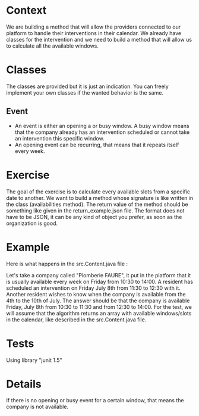 Context
=======

We are building a method that will allow the providers connected to our platform to handle their interventions in their calendar.
We already have classes for the intervention and we need to build a method that will allow us to calculate all the available windows.

Classes
=======
The classes are provided but it is just an indication. You can freely implement your own classes if the wanted behavior is the same.

## Event
* An event is either an opening a or busy window. A busy window means that the company already has an intervention scheduled or cannot take an intervention this specific window.
* An opening event can be recurring, that means that it repeats itself every week.

Exercise
========
The goal of the exercise is to calculate every available slots from a specific date to another.
We want to build a method whose signature is like written in the class (availabilities method).
The return value of the method should be something like given in the return_example.json file.
The format does not have to be JSON, it can be any kind of object you prefer, as soon as the organization is good.

Example
========
Here is what happens in the src.Content.java file :

Let's take a company called "Plomberie FAURE", it put in the platform that it is usually available every week on Friday from 10:30 to 14:00. A resident has scheduled an intervention on Friday July 8th from 11:30 to 12:30 with it. Another resident wishes to know when the company is available from the 4th to the 10th of July. The answer should be that the company is available Friday, July 8th from 10:30 to 11:30 and from 12:30 to 14:00. For the test, we will assume that the algorithm returns an array with available windows/slots in the calendar, like described in the src.Content.java file.

Tests
========
Using library "junit 1.5"

Details
=======
If there is no opening or busy event for a certain window, that means the company is not available.